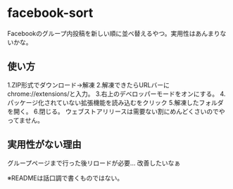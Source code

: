 # facebook-sort
Facebookのグループ内投稿を新しい順に並べ替えるやつ。実用性はあんまりないかな。

## 使い方
1.ZIP形式でダウンロード→解凍
2.解凍できたらURLバーにchrome://extensions/と入力。
3.右上のデベロッパーモードをオンにする。
4.パッケージ化されていない拡張機能を読み込むをクリック
5.解凍したフォルダを開く。
6.閉じる。
ウェブストアリリースは需要ない割にめんどくさいのでやってません。

## 実用性がない理由
グループページまで行った後リロードが必要...
改善したいなぁ


※READMEは話口調で書くものではない。
